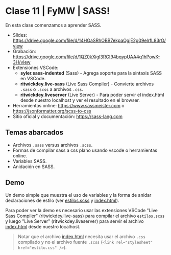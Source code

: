 # Clase 11 | FyMW | SASS!

En esta clase comenzamos a aprender SASS.

- Slides: https://drive.google.com/file/d/14HOaSRhOBB7ekpaOgjE2g09elrfL83rO/view
- Grabación:
  https://drive.google.com/file/d/1QZ0kXigI3RGI94bqypUAA4q1hPowK-3H/view
- Extensiones VSCode:
  - **syler.sass-indented** (Sass) - Agrega soporte para la sintaxis SASS en
    VSCode.
  - **ritwickdey.live-sass** (Live Sass Compiler) - Convierte archivos `.sass` o
    `.scss` a archivos `.css`.
  - **ritwickdey.liveserver** (Live Server) - Para poder servir el index.html
    desde nuestro localhost y ver el resultado en el browser.
- Herramientas online: https://www.sassmeister.com o
  https://jsonformatter.org/scss-to-css
- Sitio oficial y documentación: https://sass-lang.com

## Temas abarcados

- Archivos `.sass` versus archivos `.scss`.
- Formas de compilar sass a css plano usando vscode o herramientas online.
- Variables SASS.
- Anidación en SASS.

## Demo

Un demo simple que muestra el uso de variables y la forma de anidar
declaraciones de estilo (ver [estilos.scss](estilos.scss) y
[index.html](index.html)).

Para poder ver la demo es necesario usar las extensiones VSCode "Live Sass
Compiler" (ritwickdey.live-sass) para compilar el archivo `estilos.scss` y luego
"Live Server" (ritwickdey.liveserver) para servir el archivo
[index.html](index.html) desde nuestro localhost.

> Notar que el archivo [index.html](index.html) necesita usar el archivo `.css`
> compilado y no el archivo fuente `.scss`
> (`<link rel="stylesheet" href="estilo.css" />`).
